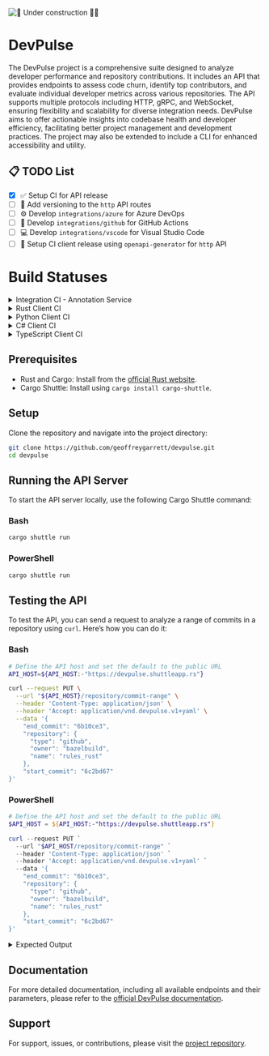 ![🚧 Under construction 👷‍♂️](https://i.imgur.com/LEP2R3N.png)

# DevPulse

The DevPulse project is a comprehensive suite designed to analyze developer performance and repository contributions. It
includes an API that provides endpoints to assess code churn, identify top contributors, and evaluate individual
developer metrics across various repositories. The API supports multiple protocols including HTTP, gRPC, and WebSocket,
ensuring flexibility and scalability for diverse integration needs. DevPulse aims to offer actionable insights into
codebase health and developer efficiency, facilitating better project management and development practices. The project
may also be extended to include a CLI for enhanced accessibility and utility.

## 📋 TODO List

- [x] ✅ Setup CI for API release
- [ ] 🔄 Add versioning to the `http` API routes
- [ ] ⚙️ Develop `integrations/azure` for Azure DevOps
- [ ] 🐙 Develop `integrations/github` for GitHub Actions
- [ ] 💻 Develop `integrations/vscode` for Visual Studio Code
- [ ] 🚀 Setup CI client release using `openapi-generator` for `http` API

# Build Statuses

<details>
<summary>Integration CI - Annotation Service</summary>

| Branch    | Status                                                                                                                           | Details                                                                                                           |
|-----------|----------------------------------------------------------------------------------------------------------------------------------|-------------------------------------------------------------------------------------------------------------------|
| `main`    | ![Build Status](https://dev.azure.com/geoffreygarrett/devpulse/_apis/build/status%2Fgeoffreygarrett.devpulse?branchName=main)    | [View Build Logs](https://dev.azure.com/geoffreygarrett/devpulse/_build/latest?definitionId=3&branchName=main)    |
| `develop` | ![Build Status](https://dev.azure.com/geoffreygarrett/devpulse/_apis/build/status%2Fgeoffreygarrett.devpulse?branchName=develop) | [View Build Logs](https://dev.azure.com/geoffreygarrett/devpulse/_build/latest?definitionId=3&branchName=develop) |

</details>

<details>
<summary>Rust Client CI</summary>

| Branch    | Status                                                                                                                 | Details                                                                                                                 |
|-----------|------------------------------------------------------------------------------------------------------------------------|-------------------------------------------------------------------------------------------------------------------------|
| `main`    | ![Rust Status](https://github.com/geoffreygarrett/devpulse/actions/workflows/rust-client.yml/badge.svg?branch=main)    | [View Build Logs](https://github.com/geoffreygarrett/devpulse/actions/workflows/rust-client.yml?query=branch%3Amain)    |
| `develop` | ![Rust Status](https://github.com/geoffreygarrett/devpulse/actions/workflows/rust-client.yml/badge.svg?branch=develop) | [View Build Logs](https://github.com/geoffreygarrett/devpulse/actions/workflows/rust-client.yml?query=branch%3Adevelop) |

</details>

<details>
<summary>Python Client CI</summary>

| Branch    | Status                                                                                                                     | Details                                                                                                                   |
|-----------|----------------------------------------------------------------------------------------------------------------------------|---------------------------------------------------------------------------------------------------------------------------|
| `main`    | ![Python Status](https://github.com/geoffreygarrett/devpulse/actions/workflows/python-client.yml/badge.svg?branch=main)    | [View Build Logs](https://github.com/geoffreygarrett/devpulse/actions/workflows/python-client.yml?query=branch%3Amain)    |
| `develop` | ![Python Status](https://github.com/geoffreygarrett/devpulse/actions/workflows/python-client.yml/badge.svg?branch=develop) | [View Build Logs](https://github.com/geoffreygarrett/devpulse/actions/workflows/python-client.yml?query=branch%3Adevelop) |

</details>

<details>
<summary>C# Client CI</summary>

| Branch    | Status                                                                                                                 | Details                                                                                                                   |
|-----------|------------------------------------------------------------------------------------------------------------------------|---------------------------------------------------------------------------------------------------------------------------|
| `main`    | ![C# Status](https://github.com/geoffreygarrett/devpulse/actions/workflows/csharp-client.yml/badge.svg?branch=main)    | [View Build Logs](https://github.com/geoffreygarrett/devpulse/actions/workflows/csharp-client.yml?query=branch%3Amain)    |
| `develop` | ![C# Status](https://github.com/geoffreygarrett/devpulse/actions/workflows/csharp-client.yml/badge.svg?branch=develop) | [View Build Logs](https://github.com/geoffreygarrett/devpulse/actions/workflows/csharp-client.yml?query=branch%3Adevelop) |

</details>

<details>
<summary>TypeScript Client CI</summary>

| Branch    | Status                                                                                                                             | Details                                                                                                                       |
|-----------|------------------------------------------------------------------------------------------------------------------------------------|-------------------------------------------------------------------------------------------------------------------------------|
| `main`    | ![TypeScript Status](https://github.com/geoffreygarrett/devpulse/actions/workflows/typescript-client.yml/badge.svg?branch=main)    | [View Build Logs](https://github.com/geoffreygarrett/devpulse/actions/workflows/typescript-client.yml?query=branch%3Amain)    |
| `develop` | ![TypeScript Status](https://github.com/geoffreygarrett/devpulse/actions/workflows/typescript-client.yml/badge.svg?branch=develop) | [View Build Logs](https://github.com/geoffreygarrett/devpulse/actions/workflows/typescript-client.yml?query=branch%3Adevelop) |

</details>

## Prerequisites

- Rust and Cargo: Install from the [official Rust website](https://www.rust-lang.org/tools/install).
- Cargo Shuttle: Install using `cargo install cargo-shuttle`.

## Setup

Clone the repository and navigate into the project directory:

```bash
git clone https://github.com/geoffreygarrett/devpulse.git
cd devpulse
```

## Running the API Server

To start the API server locally, use the following Cargo Shuttle command:

### Bash

```bash
cargo shuttle run
```

### PowerShell

```powershell
cargo shuttle run
```

## Testing the API

To test the API, you can send a request to analyze a range of commits in a repository using `curl`. Here’s how you can
do it:

### Bash

```bash
# Define the API host and set the default to the public URL
API_HOST=${API_HOST:-"https://devpulse.shuttleapp.rs"}

curl --request PUT \
  --url "${API_HOST}/repository/commit-range" \
  --header 'Content-Type: application/json' \
  --header 'Accept: application/vnd.devpulse.v1+yaml' \
  --data '{
    "end_commit": "6b10ce3",
    "repository": {
      "type": "github",
      "owner": "bazelbuild",
      "name": "rules_rust"
    },
    "start_commit": "6c2bd67"
}'
```

### PowerShell

```powershell
# Define the API host and set the default to the public URL
$API_HOST = ${API_HOST:-"https://devpulse.shuttleapp.rs"}

curl --request PUT `
  --url "$API_HOST/repository/commit-range" `
  --header 'Content-Type: application/json' `
  --header 'Accept: application/vnd.devpulse.v1+yaml' `
  --data '{
    "end_commit": "6b10ce3",
    "repository": {
      "type": "github",
      "owner": "bazelbuild",
      "name": "rules_rust"
    },
    "start_commit": "6c2bd67"
}'
```

<details>
<summary>Expected Output</summary>

```yaml
repository:
  type: github
  owner: bazelbuild
  name: rules_rust
commit_range:
  start_commit: 6c2bd67
  end_commit: 6b10ce3
  total_commits: 6
  total_additions: 1163
  total_deletions: 59
  top_contributors:
    - username: Daniel Wagner-Hall
      commits: 1144
    - username: Milan Vukov
      commits: 60
    - username: Marcel Hlopko
      commits: 18
```

</details>

## Documentation

For more detailed documentation, including all available endpoints and their parameters, please refer to
the [official DevPulse documentation](https://devpulse.shuttleapp.rs).

## Support

For support, issues, or contributions, please visit
the [project repository](https://github.com/geoffreygarrett/devpulse).
